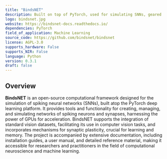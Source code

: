 ```yaml
---
title: "BindsNET"
description: Built on top of PyTorch, used for simulating SNNs, geared towards ML and reinforcement learning.
logo: bindsnet.jpg
website: https://bindsnet-docs.readthedocs.io/
dependencies: PyTorch
field_of_application: Machine Learning
source_code: https://github.com/bindsnet/bindsnet
license: AGPL-3.0
supports_hardware: False
supports_NIR: False
language: Python
version: 0.3.1
draft: false
---
```


## Overview
**BindsNET** is an open-source computational framework designed for the simulation of spiking neural networks (SNNs), built atop the PyTorch deep learning platform. It provides tools and functionality for creating, managing, and simulating networks of spiking neurons and synapses, harnessing the power of GPUs for acceleration. BindsNET supports the integration of standard vision datasets, facilitating its use in computer vision tasks, and incorporates mechanisms for synaptic plasticity, crucial for learning and memory. The project is accompanied by extensive documentation, including installation guides, a user manual, and detailed reference material, making it accessible for researchers and practitioners in the field of computational neuroscience and machine learning.